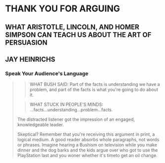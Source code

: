 # THANK YOU FOR ARGUING
## WHAT ARISTOTLE, LINCOLN, AND HOMER SIMPSON CAN TEACH US ABOUT THE ART OF PERSUASION
## JAY HEINRICHS

### Speak Your Audience's Language

> > WHAT BUSH SAID: Part of the facts is understanding we have a problem, and part of the facts is what you're going to do about it.  
>
> > WHAT STUCK IN PEOPLE'S MINDS: ...facts...understanding...problem...facts.  
>
> The distracted listener got the impression of an engaged, knowledgeable leader.  
>
> Skeptical? Remember that you're receiving this argument in print, a logical medium. A good reader absorbs whole paragraphs, not words or phrases. Imagine hearing a Bushism on television while you make dinner and the dog barks and the kids argue over who got to use the PlayStation last and you woner whether it's timeto get an oil change.   
